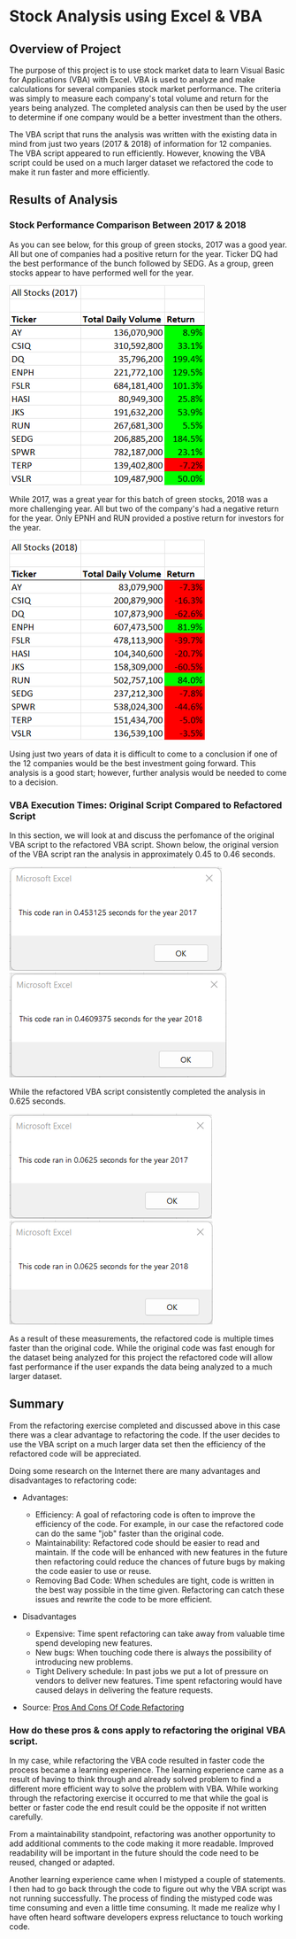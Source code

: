# Stock Analysis using Excel & VBA

## Overview of Project

The purpose of this project is to use stock market data to learn Visual Basic for Applications (VBA) with Excel. VBA is used to analyze and make calculations for several companies stock market performance. The criteria was simply to measure each company's total volume and return for the years being analyzed. The completed analysis can then be used by the user to determine if one company would be a better investment than the others. 

The VBA script that runs the analysis was written with the existing data in mind from just two years (2017 & 2018) of information for 12 companies. The VBA script appeared to run efficiently. However, knowing the VBA script could be used on a much larger dataset we refactored the code to make it run faster and more efficiently.

## Results of Analysis

### Stock Performance Comparison Between 2017 & 2018

As you can see below, for this group of green stocks, 2017 was a good year. All but one of companies had a positive return for the year. Ticker DQ had the best performance of the bunch followed by SEDG. As a group, green stocks appear to have performed well for the year. 

![2017 Analysis Results](/Resources/2017_Analysis_Results.png)

While 2017, was a great year for this batch of green stocks, 2018 was a more challenging year. All but two of the company's had a negative return for the year. Only EPNH and RUN provided a postive return for investors for the year.

![2018 Analysis Results](/Resources/2018_Analysis_Results.png)

Using just two years of data it is difficult to come to a conclusion if one of the 12 companies would be the best investment going forward. This analysis is a good start; however, further analysis would be needed to come to a decision.

### VBA Execution Times: Original Script Compared to Refactored Script

In this section, we will look at and discuss the perfomance of the original VBA script to the refactored VBA script. Shown below, the original version of the VBA script ran the analysis in approximately 0.45 to 0.46 seconds.

![2017 Original Code Run Time](/Resources/VBA_Challenge_2017_Original_Code.png)
![2018 Original Code Run Time](/Resources/VBA_Challenge_2018_Original_Code.png)

While the refactored VBA script consistently completed the analysis in 0.625 seconds.

![2017 Refactored Code Run Time](/Resources/VBA_Challenge_2017.png)
![2018 Refactored Code Run Time](/Resources/VBA_Challenge_2018.png)

As a result of these measurements, the refactored code is multiple times faster than the original code. While the original code was fast enough for the dataset being analyzed for this project the refactored code will allow fast performance if the user expands the data being analyzed to a much larger dataset.

## Summary

From the refactoring exercise completed and discussed above in this case there was a clear advantage to refactoring the code. If the user decides to use the VBA script on a much larger data set then the efficiency of the refactored code will be appreciated. 

Doing some research on the Internet there are many advantages and disadvantages to refactoring code:
- Advantages:
  - Efficiency: A goal of refactoring code is often to improve the efficiency of the code. For example, in our case the refactored code can do the same "job" faster than the original code.
  - Maintainability: Refactored code should be easier to read and maintain. If the code will be enhanced with new features in the future then refactoring could reduce the chances of future bugs by making the code easier to use or reuse.
  - Removing Bad Code: When schedules are tight, code is written in the best way possible in the time given. Refactoring can catch these issues and rewrite the code to be more efficient.

- Disadvantages
  - Expensive: Time spent refactoring can take away from valuable time spend developing new features.
  - New bugs: When touching code there is always the possibility of introducing new problems.
  - Tight Delivery schedule: In past jobs we put a lot of pressure on vendors to deliver new features. Time spent refactoring would have caused delays in delivering the feature requests.
- Source: [Pros And Cons Of Code Refactoring](https://www.c-sharpcorner.com/article/pros-and-cons-of-code-refactoring/)

### How do these pros & cons apply to refactoring the original VBA script.

In my case, while refactoring the VBA code resulted in faster code the process became a learning experience. The learning experience came as a result of having to think through and already solved problem to find a different more efficient way to solve the problem with VBA. While working through the refactoring exercise it occurred to me that while the goal is better or faster code the end result could be the opposite if not written carefully.

From a maintainability standpoint, refactoring was another opportunity to add additional comments to the code making it more readable. Improved readability will be important in the future should the code need to be reused, changed or adapted.

Another learning experience came when I mistyped a couple of statements. I then had to go back through the code to figure out why the VBA script was not running successfully. The process of finding the mistyped code was time consuming and even a little time consuming. It made me realize why I have often heard software developers express reluctance to touch working code.

